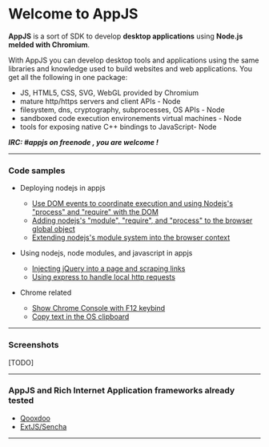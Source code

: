 # Welcome to AppJS

**AppJS** is a sort of SDK to develop **desktop applications** using **Node.js melded with Chromium**. 

With AppJS you can develop desktop tools and applications using the same libraries and knowledge used to build websites and web applications. You get all the following in one package:

* JS, HTML5, CSS, SVG, WebGL provided by Chromium
* mature http/https servers and client APIs - Node
* filesystem, dns, cryptography, subprocesses, OS APIs - Node
* sandboxed code execution environements virtual machines - Node
* tools for exposing native C++ bindings to JavaScript- Node

**_IRC: #appjs on freenode , you are welcome !_**

---
### Code samples

* Deploying nodejs in appjs
  * [Use DOM events to coordinate execution and using Nodejs's "process" and "require" with the DOM](./Node's-"process"-and-"require"-in-your-app)
  * [Adding nodejs's "module", "require", and "process" to the browser global object](./Add-Node-in-the-browser-global-object)
  * [Extending nodejs's module system into the browser context](./Extending-node's-module-system-into-the-browser-context)

* Using nodejs, node modules, and javascript in appjs
  * [Injecting jQuery into a page and scraping links](./Injecting-jQuery-into-a-page-and-scraping-links)
  * [Using express to handle local http requests](./Using-express-to-handle-local-http-requests)

* Chrome related
  * [Show Chrome Console with F12 keybind](./Show-devtools-with-F12-keybind)
  * [Copy text in the OS clipboard](./Clipboard-Copy)

---

### Screenshots
[TODO]

---


### AppJS and Rich Internet Application frameworks already tested

  * [Qooxdoo](http://www.gooxdoo.org/)
  * [ExtJS/Sencha](http://www.sencha.org/)


---